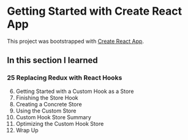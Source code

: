 # Getting Started with Create React App

This project was bootstrapped with [Create React App](https://github.com/facebook/create-react-app).

## In this section I learned
### 25 Replacing Redux with React Hooks
6. Getting Started with a Custom Hook as a Store
7. Finishing the Store Hook
8. Creating a Concrete Store
9. Using the Custom Store
10. Custom Hook Store Summary
11. Optimizing the Custom Hook Store
13. Wrap Up
